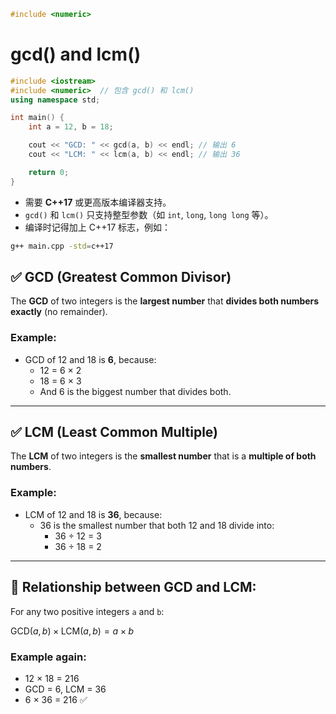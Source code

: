 ```cpp
#include <numeric>
```

# gcd() and lcm()

```cpp
#include <iostream>
#include <numeric>  // 包含 gcd() 和 lcm()
using namespace std;

int main() {
    int a = 12, b = 18;

    cout << "GCD: " << gcd(a, b) << endl; // 输出 6
    cout << "LCM: " << lcm(a, b) << endl; // 输出 36

    return 0;
}

```
- 需要 **C++17** 或更高版本编译器支持。
- `gcd()` 和 `lcm()` 只支持整型参数（如 `int`, `long`, `long long` 等）。
- 编译时记得加上 C++17 标志，例如：
```bash
g++ main.cpp -std=c++17
```

## ✅ **GCD (Greatest Common Divisor)**

The **GCD** of two integers is the **largest number** that **divides both numbers exactly** (no remainder).
### Example:
- GCD of 12 and 18 is **6**, because:
    - 12 = 6 × 2   
    - 18 = 6 × 3
    - And 6 is the biggest number that divides both.

---

## ✅ **LCM (Least Common Multiple)**

The **LCM** of two integers is the **smallest number** that is a **multiple of both numbers**.
### Example:
- LCM of 12 and 18 is **36**, because:
    - 36 is the smallest number that both 12 and 18 divide into:
        - 36 ÷ 12 = 3
        - 36 ÷ 18 = 2

---

## 🔁 Relationship between GCD and LCM:

For any two positive integers `a` and `b`:

$\text{GCD}(a, b) \times \text{LCM}(a, b) = a \times b$

### Example again:

- 12 × 18 = 216
- GCD = 6, LCM = 36
- 6 × 36 = 216 ✅